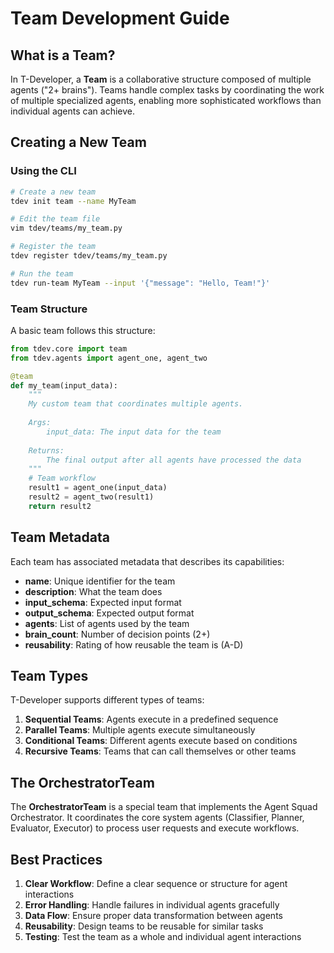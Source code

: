 # Team Development Guide

## What is a Team?

In T-Developer, a **Team** is a collaborative structure composed of multiple agents ("2+ brains"). Teams handle complex tasks by coordinating the work of multiple specialized agents, enabling more sophisticated workflows than individual agents can achieve.

## Creating a New Team

### Using the CLI

```bash
# Create a new team
tdev init team --name MyTeam

# Edit the team file
vim tdev/teams/my_team.py

# Register the team
tdev register tdev/teams/my_team.py

# Run the team
tdev run-team MyTeam --input '{"message": "Hello, Team!"}'
```

### Team Structure

A basic team follows this structure:

```python
from tdev.core import team
from tdev.agents import agent_one, agent_two

@team
def my_team(input_data):
    """
    My custom team that coordinates multiple agents.
    
    Args:
        input_data: The input data for the team
        
    Returns:
        The final output after all agents have processed the data
    """
    # Team workflow
    result1 = agent_one(input_data)
    result2 = agent_two(result1)
    return result2
```

## Team Metadata

Each team has associated metadata that describes its capabilities:

- **name**: Unique identifier for the team
- **description**: What the team does
- **input_schema**: Expected input format
- **output_schema**: Expected output format
- **agents**: List of agents used by the team
- **brain_count**: Number of decision points (2+)
- **reusability**: Rating of how reusable the team is (A-D)

## Team Types

T-Developer supports different types of teams:

1. **Sequential Teams**: Agents execute in a predefined sequence
2. **Parallel Teams**: Multiple agents execute simultaneously
3. **Conditional Teams**: Different agents execute based on conditions
4. **Recursive Teams**: Teams that can call themselves or other teams

## The OrchestratorTeam

The **OrchestratorTeam** is a special team that implements the Agent Squad Orchestrator. It coordinates the core system agents (Classifier, Planner, Evaluator, Executor) to process user requests and execute workflows.

## Best Practices

1. **Clear Workflow**: Define a clear sequence or structure for agent interactions
2. **Error Handling**: Handle failures in individual agents gracefully
3. **Data Flow**: Ensure proper data transformation between agents
4. **Reusability**: Design teams to be reusable for similar tasks
5. **Testing**: Test the team as a whole and individual agent interactions
